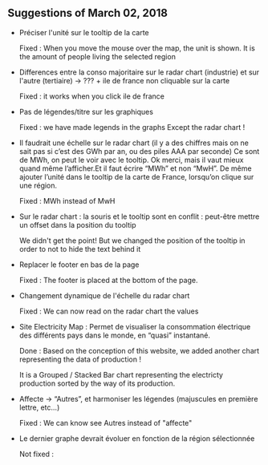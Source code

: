 ## Suggestions of March 02, 2018 

* Préciser l'unité sur le tooltip de la carte

    Fixed : When you move the mouse over the map, the unit is shown. 
    It is the amount of people living the selected region


* Differences entre la conso majoritaire sur le radar chart (industrie) et sur l'autre (tertiaire) -> ??? + ile de france non cliquable sur la carte
    
    Fixed : it works when you click ile de france

* Pas de légendes/titre sur les graphiques
  
    Fixed : we have made legends in the graphs Except the radar chart ! 


* Il faudrait une échelle sur le radar chart (il y a des chiffres mais on ne sait pas si c’est des GWh par an, ou des piles AAA par seconde) Ce sont de MWh, on peut le voir avec le tooltip. Ok merci, mais il vaut mieux quand même l’afficher.Et il faut écrire “MWh” et non “MwH”. De même ajouter l’unité dans le tooltip de la carte de France, lorsqu’on clique sur une région.

    Fixed : MWh instead of MwH

* Sur le radar chart : la souris et le tooltip sont en conflit : peut-être mettre un offset dans la position du tooltip

    We didn't get the point! But we changed the position of the tooltip in order to not to hide the text behind it 

* Replacer le footer en bas de la page

    Fixed : The footer is placed at the bottom of the page.

* Changement dynamique de l'échelle du radar chart

    Fixed : We can now read on the radar chart the values

* Site Electricity Map : Permet de visualiser la consommation électrique des différents pays dans le monde, en “quasi” instantané.

    Done : Based on the conception of this website, we added another chart representing the data of production !
    
    It is a Grouped / Stacked Bar chart representing the electricty production sorted by the way of its production. 

* Affecte -> “Autres”, et harmoniser les légendes (majuscules en première lettre, etc…)
       
    Fixed : We can know see Autres instead of "affecte" 

* Le dernier graphe devrait évoluer en fonction de la région sélectionnée
            
    Not fixed : 
